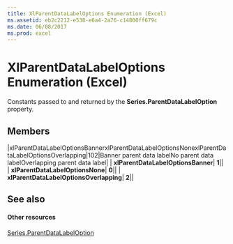 ```yaml
---
title: XlParentDataLabelOptions Enumeration (Excel)
ms.assetid: eb2c2212-e538-e6a4-2a76-c14808ff679c
ms.date: 06/08/2017
ms.prod: excel
---
```



# XlParentDataLabelOptions Enumeration (Excel)

Constants passed to and returned by the **Series.ParentDataLabelOption** property.


## Members



|xlParentDataLabelOptionsBannerxlParentDataLabelOptionsNonexlParentDataLabelOptionsOverlapping|102|Banner parent data labelNo parent data labelOverlapping parent data label|
| **xlParentDataLabelOptionsBanner**| **1**||
| **xlParentDataLabelOptionsNone**| **0**||
| **xlParentDataLabelOptionsOverlapping**| **2**||

## See also


#### Other resources


[Series.ParentDataLabelOption](series-parentdatalabeloption-property-excel.md)

